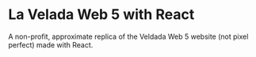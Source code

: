 # La Velada Web 5 with React

A non-profit, approximate replica of the Veldada Web 5 website (not pixel perfect) made with React.
